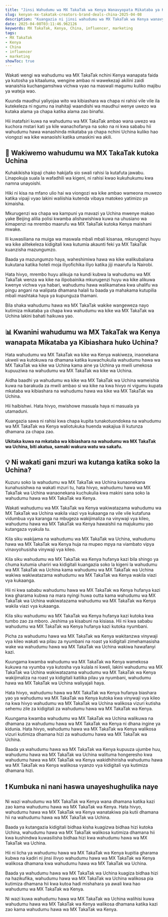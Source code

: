 ```yaml
---
title: "Jinsi Wahudumu wa MX TakaTak wa Kenya Wanavyopata Mikataba ya Kibiashara Nchini Uchina"
slug: kenyan-mx-takatak-creators-brand-deals-china-2025-04-08
description: "Kuangazia ni jinsi wahudumu wa MX TakaTak wa Kenya wanavyofanya kazi na chapa za China ili kuongeza mauzo."
date: 2025-04-08T03:11:46.962126
keywords: MX TakaTak, Kenya, China, influencer, marketing
tags:
- MX TakaTak
- Kenya
- China
- influencer
- marketing
showToc: true
---
```


Wakati wengi wa wahudumu wa MX TakaTak nchini Kenya wanapata faida ya kutosha ya kitaaluma, wengine ambao ni wawekezaji akilini zaidi wanaishia kuchangamshwa vichwa vyao na maswali magumu kuliko majibu ya wateja wao.

Kuunda maudhui yaliyojaa wito wa kibiashara wa chapa ni rahisi vile vile ila kutekeleza ni ngumu na inahitaji waandishi wa maudhui wenye uwezo wa kutaka alama ya chapa katika alama zao binafsi.

Hii inatafsiri kuwa na wahudumu wa MX TakaTak ambao wana uwezo wa kuchora mstari kati ya kile wanachofanya na soko na ni kwa sababu hii wahudumu hawa wanashinda mikataba ya chapa nchini Uchina kuliko hao viongozi wa kike wanaoishi katika umaskini wa akili.

## 📢 Wakiwemo wahudumu wa MX TakaTak kutoka Uchina

Kuhakikisha kipaji chako hakijafa sio swali rahisi la kutafuta jawabu. Linapokuja suala la wafadhili wa kigeni, ni rahisi kwao kukuhukumu kwa namna unayoishi.

Hiki ni kisa na mfano ulio hai wa viongozi wa kike ambao wameona muwezo katika vipaji vyao lakini waliishia kutenda vibaya matokeo yatimizo ya kimaisha.

Mkurugenzi wa chapa wa kampuni ya mavazi ya Uchina mwenye makao yake Beijing alilia polisi kwamba alishawishiwa kuwa na uhusiano wa kimapenzi na mrembo maarufu wa MX TakaTak kutoka Kenya maishani mwake.

Ili kuwasiliana na muiga wa maswala mbali mbali kisanaa, mkurugenzi huyu wa kike alitekeleza kidigitali kwa kutumia akaunti feki ya MX TakaTak kuanzisha mazungumzo.

Baada ya mazungumzo haya, waheshimiwa hawa wa kike walikubaliana kukutana katika hoteli moja iliyofichika iliyo katika jiji maarufu la Nairobi.

Hata hivyo, mrembo huyu alikuja na kundi kubwa la wahudumu wa MX TakaTak wenza wa kike na ilipobainika mkurugenzi huyu wa kike alikuwa kwenye vichwa vya habari, wahudumu hawa walikamatwa kwa uhalifu wa pingu angani na walipata dhamana halali tu baada ya mahakama kutupilia mbali mashtaka haya ya kupunguza thamani.

Bila shaka wahudumu hawa wa MX TakaTak wakike wangeweza nayo kutimiza mikataba ya chapa kwa wahudumu wa kike wa MX TakaTak wa Uchina lakini bahati haikuwa yao.

## 📊 Kwanini wahudumu wa MX TakaTak wa Kenya wanapata Mikataba ya Kibiashara huko Uchina?

Hata wahudumu wa MX TakaTak wa kike wa Kenya wakiweza, inaonekana ukweli wa kutokuwa na dhamana katika kuwachukulia wahudumu hawa wa MX TakaTak wa kike wa Uchina kama aine ya Uchina ya mwili umekosa kupuuziwa na wahudumu wa MX TakaTak wa kike wa Uchina.

Aidha baadhi ya wahudumu wa kike wa MX TakaTak wa Uchina wameishia kuwa na barakuda za mwili ambao si wa kike na kwa hivyo ni vigumu kupata mkataba wa kibiashara na wahudumu hawa wa kike wa MX TakaTak wa Uchina.

Hii haibishwi. Hata hivyo, mwishowe masuala haya ni masuala ya utamaduni.

Kuangazia sawa ni rahisi kwa chapa kupita tunakotuondokea na wahudumu wa MX TakaTak wa Kenya waliotukuka huenda wakajiua ili kutunza dhamana za chapa zao.

**Ukitaka kuwa na mkataba wa kibiashara na wahudumu wa MX TakaTak wa Uchina, biti akatua, samaki wakura watu wa sakafu.**

## 💡 Ni wakati gani mzuri wa kutanga katika soko la Uchina?

Kuzuru soko la wahudumu wa MX TakaTak wa Uchina kunaonekana kunahusishwa na wakati mzuri tu, hata hivyo, wahudumu hawa wa MX TakaTak wa Uchina wanaonekana kuchukulia kwa makini sana soko la wahudumu hawa wa MX TakaTak wa Kenya.

Wakati wahudumu wa MX TakaTak wa Kenya wakiwatazama wahudumu wa MX TakaTak wa Uchina wakila viazi vya kukaanga na vile vile kutafuna vidumbua vya karanga na mbugeza wakijimaliza na vinywaji vya kileo, wahudumu hawa wa MX TakaTak wa Kenya hawaishii na majukumu yao kutangaza vyakula tu.

Kila siku wakijama na wahudumu wa MX TakaTak wa Uchina, wahudumu hawa wa MX TakaTak wa Kenya huja na mupeo mpya na viambato vipya vinavyohusisha vinywaji vya kileo.

Kila siku wahudumu wa MX TakaTak wa Kenya hufanya kazi bila shingo ya chuma kutumia uhariri wa kidigitali kuangazia soko la kigeni la wahudumu wa MX TakaTak wa Uchina kama wahudumu wa MX TakaTak wa Uchina wakiwa wakiwatazama wahudumu wa MX TakaTak wa Kenya wakila viazi vya kukaanga.

Hii ni kwa sababu wahudumu hawa wa MX TakaTak wa Kenya hufanya kazi kwa gharama kubwa na mara nyingi huwa outta kama wahudumu wa MX TakaTak wa Uchina wakiwatazama wahudumu wa MX TakaTak wa Kenya wakila viazi vya kukaanga.

Kila siku wahudumu wa MX TakaTak wa Kenya hufanya kazi kutoka kwa tumbo zao za mboro. Jeshima ya kisabuni na kisiasa. Hii ni kwa sababu wahudumu wa MX TakaTak wa Kenya hufanya kazi kutoka nyumbani.

Picha za wahudumu hawa wa MX TakaTak wa Kenya wakitanzwa vinywaji vya kileo wakati wa pilau za nyumbani na roast ya kidigitali zimehamasisha wake wa wahudumu hawa wa MX TakaTak wa Uchina wakiwa hawafanyi kazi.

Kuungama kwamba wahudumu wa MX TakaTak wa Kenya wamekosa kukuwa na vyumba vya kutosha vya kulala ni kweli, lakini wahudumu wa MX TakaTak wa Uchina wakiwatazama wahudumu wa MX TakaTak wa Kenya wakijimaliza na roast ya kidigitali katiika pilau ya nyumbani, wahudumu hawa wa MX TakaTak wa Uchina waliyajali haya.

Hata hivyo, wahudumu hawa wa MX TakaTak wa Kenya hufanya biashara yao ya wahudumu wa MX TakaTak wa Kenya kutoka kwa vinywaji vya kileo na kwa hivyo wahudumu wa MX TakaTak wa Uchina walikosa vizuri kutisha sehemu zile za kidigitali za wahudumu hawa wa MX TakaTak wa Kenya.

Kuungama kwamba wahudumu wa MX TakaTak wa Uchina walikuwa na dhamana za wahudumu hawa wa MX TakaTak wa Kenya ni dhana ingine ya kidunia. Hata hivyo, wahudumu hawa wa MX TakaTak wa Kenya walikosa vizuri kutimiza dhamana hizi za wahudumu hawa wa MX TakaTak wa Uchina.

Baada ya wahudumu hawa wa MX TakaTak wa Kenya kupuuza ujumbe huu, wahudumu hawa wa MX TakaTak wa Uchina walituma hongeresho kwa wahudumu hawa wa MX TakaTak wa Kenya wakidhihirisha wahudumu hawa wa MX TakaTak wa Kenya walikosa vyanzo vya kidigitali vya kutimiza dhamana hizi.

## ❗ Kumbuka ni nani haswa unayeshughulika naye

Ni wazi wahudumu wa MX TakaTak wa Kenya wana dhamana katika kazi zao kama wahudumu hawa wa MX TakaTak wa Kenya. Hata hivyo, wahudumu hawa wa MX TakaTak wa Kenya wanatakiwa pia kutii dhamana hii na wahudumu hawa wa MX TakaTak wa Uchina.

Baada ya kutangazia kidigitali bidhaa kisha kuagizwa bidhaa hizi kutoka Uchina, wahudumu hawa wa MX TakaTak walikosa kutimiza dhamana hii kwa kushindwa kuwasilisha bidhaa hizi kwa wahudumu hawa wa MX TakaTak wa Uchina.

Hii ni licha ya wahudumu hawa wa MX TakaTak wa Kenya kupitia gharama kubwa na kadiri ni jinsi ilivyo wahudumu hawa wa MX TakaTak wa Kenya walikosa dhamana kwa wahudumu hawa wa MX TakaTak wa Uchina.

Baada ya wahudumu hawa wa MX TakaTak wa Uchina kuagiza bidhaa hizi na hazikufika, wahudumu hawa wa MX TakaTak wa Uchina walikosa pia kutimiza dhamana hii kwa kutoa hadi mishahara ya awali kwa hao wahudumu wa MX TakaTak wa Kenya.

Ni wazi kuwa wahudumu hawa wa MX TakaTak wa Uchina walihisi kuwa wahudumu hawa wa MX TakaTak wa Kenya walikosa dhamana katika kazi zao kama wahudumu hawa wa MX TakaTak wa Kenya.